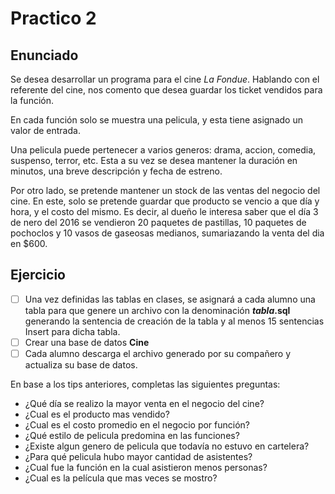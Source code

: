 # Practico 2

## Enunciado

Se desea desarrollar un programa para el cine _La Fondue_. Hablando con el referente del cine, nos comento que desea guardar los ticket vendidos para la función.

En cada función solo se muestra una pelicula, y esta tiene asignado un valor de entrada.

Una pelicula puede pertenecer a varios generos: drama, accion, comedia, suspenso, terror, etc. Esta a su vez se desea mantener la duración en minutos, una breve descripción y fecha de estreno.


Por otro lado, se pretende mantener un stock de las ventas del negocio del cine. En este, solo se pretende guardar que producto se vencio a que día y hora, y el costo del mismo. Es decir, al dueño le interesa saber que el día 3 de nero del 2016 se vendieron 20 paquetes de pastillas, 10 paquetes de pochoclos y 10 vasos de gaseosas medianos, sumariazando la venta del dia en $600.

## Ejercicio
- [ ] Una vez definidas las tablas en clases, se asignará a cada alumno una tabla para que genere un archivo con la denominación **_tabla_.sql** generando la sentencia de creación de la tabla y al menos 15 sentencias Insert para dicha tabla.
- [ ] Crear una base de datos **Cine**
- [ ] Cada alumno descarga el archivo generado por su compañero y actualiza su base de datos.

En base a los tips anteriores, completas las siguientes preguntas:

* ¿Qué día se realizo la mayor venta en el negocio del cine?
* ¿Cual es el producto mas vendido?
* ¿Cual es el costo promedio en el negocio por función?
* ¿Qué estilo de pelicula predomina en las funciones?
* ¿Existe algun genero de pelicula que todavía no estuvo en cartelera?
* ¿Para qué pelicula hubo mayor cantidad de asistentes?
* ¿Cual fue la función en la cual asistieron menos personas?
* ¿Cual es la película que mas veces se mostro?